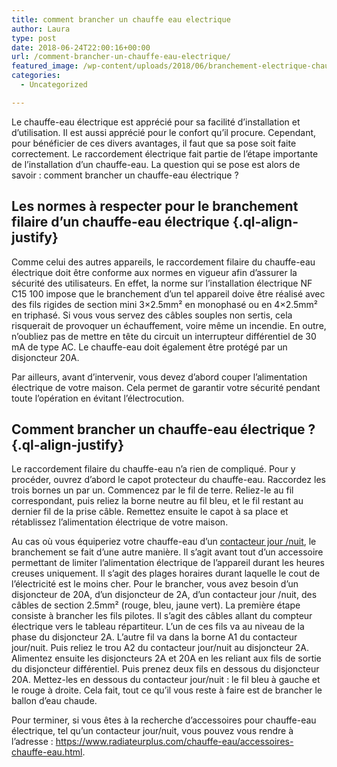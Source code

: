 ```yaml
---
title: comment brancher un chauffe eau electrique
author: Laura
type: post
date: 2018-06-24T22:00:16+00:00
url: /comment-brancher-un-chauffe-eau-electrique/
featured_image: /wp-content/uploads/2018/06/branchement-electrique-chauffe-eau.jpg
categories:
  - Uncategorized

---
```

<p class="ql-align-justify">
  Le chauffe-eau électrique est apprécié pour sa facilité d’installation et d’utilisation. Il est aussi apprécié pour le confort qu’il procure. Cependant, pour bénéficier de ces divers avantages, il faut que sa pose soit faite correctement. Le raccordement électrique fait partie de l’étape importante de l’installation d’un chauffe-eau. La question qui se pose est alors de savoir : comment brancher un chauffe-eau électrique ?
</p>

<p class="ql-align-justify">
</p>

## Les normes à respecter pour le branchement filaire d’un chauffe-eau électrique {.ql-align-justify}

<p class="ql-align-justify">
  Comme celui des autres appareils, le raccordement filaire du chauffe-eau électrique doit être conforme aux normes en vigueur afin d’assurer la sécurité des utilisateurs. En effet, la norme sur l’installation électrique NF C15 100 impose que le branchement d’un tel appareil doive être réalisé avec des fils rigides de section mini 3&#215;2.5mm² en monophasé ou en 4&#215;2.5mm² en triphasé. Si vous vous servez des câbles souples non sertis, cela risquerait de provoquer un échauffement, voire même un incendie. En outre, n’oubliez pas de mettre en tête du circuit un interrupteur différentiel de 30 mA de type AC. Le chauffe-eau doit également être protégé par un disjoncteur 20A.
</p>

<p class="ql-align-justify">
  Par ailleurs, avant d’intervenir, vous devez d’abord couper l’alimentation électrique de votre maison. Cela permet de garantir votre sécurité pendant toute l’opération en évitant l’électrocution.
</p>

<p class="ql-align-justify">
</p>

## Comment brancher un chauffe-eau électrique ? {.ql-align-justify}

<p class="ql-align-justify">
  Le raccordement filaire du chauffe-eau n’a rien de compliqué. Pour y procéder, ouvrez d’abord le capot protecteur du chauffe-eau. Raccordez les trois bornes un par un. Commencez par le fil de terre. Reliez-le au fil correspondant, puis reliez la borne neutre au fil bleu, et le fil restant au dernier fil de la prise câble. Remettez ensuite le capot à sa place et rétablissez l’alimentation électrique de votre maison.
</p>

<p class="ql-align-justify">
  Au cas où vous équiperiez votre chauffe-eau d’un <a href="https://chauffe-eau.ooreka.fr/comprendre/contacteur-jour-nuit-chauffe-eau" target="_blank">contacteur jour /nuit</a>, le branchement se fait d’une autre manière. Il s’agit avant tout d’un accessoire permettant de limiter l’alimentation électrique de l’appareil durant les heures creuses uniquement. Il s&#8217;agit des plages horaires durant laquelle le cout de l’électricité est le moins cher. Pour le brancher, vous avez besoin d’un disjoncteur de 20A, d’un disjoncteur de 2A, d’un contacteur jour /nuit, des câbles de section 2.5mm² (rouge, bleu, jaune vert). La première étape consiste à brancher les fils pilotes. Il s’agit des câbles allant du compteur électrique vers le tableau répartiteur. L’un de ces fils va au niveau de la phase du disjoncteur 2A. L’autre fil va dans la borne A1 du contacteur jour/nuit. Puis reliez le trou A2 du contacteur jour/nuit au disjoncteur 2A. Alimentez ensuite les disjoncteurs 2A et 20A en les reliant aux fils de sortie du disjoncteur différentiel. Puis prenez deux fils en dessous du disjoncteur 20A. Mettez-les en dessous du contacteur jour/nuit : le fil bleu à gauche et le rouge à droite. Cela fait, tout ce qu’il vous reste à faire est de brancher le ballon d’eau chaude.
</p>

<p class="ql-align-justify">
  Pour terminer, si vous êtes à la recherche d’accessoires pour chauffe-eau électrique, tel qu’un contacteur jour/nuit, vous pouvez vous rendre à l’adresse : <a href="https://www.radiateurplus.com/chauffe-eau/accessoires-chauffe-eau.html" target="_blank">https://www.radiateurplus.com/chauffe-eau/accessoires-chauffe-eau.html</a>.
</p>